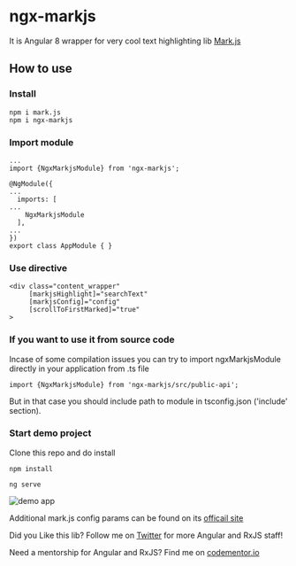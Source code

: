 
# ngx-markjs

It is Angular 8 wrapper for very cool text highlighting lib [Mark.js](https://markjs.io)

## How to use

### Install
```
npm i mark.js
npm i ngx-markjs
```

### Import module

```
...
import {NgxMarkjsModule} from 'ngx-markjs';

@NgModule({
...
  imports: [
...
    NgxMarkjsModule
  ],
...
})
export class AppModule { }
```
### Use directive
```
<div class="content_wrapper" 
     [markjsHighlight]="searchText"
     [markjsConfig]="config"
     [scrollToFirstMarked]="true"
>
```

### If you want to use it from source code

Incase of some compilation issues you can try to import ngxMarkjsModule directly in your application from .ts file

```
import {NgxMarkjsModule} from 'ngx-markjs/src/public-api'; 
```

But in that case you should include path to module in tsconfig.json ('include' section).

### Start demo project

Clone this repo and do install

```
npm install

ng serve
```
![demo app](ngx-markjs.gif)

Additional mark.js config params can be found on its [officail site](https://markjs.io)

Did you Like this lib? Follow me on [Twitter](https://twitter.com/El_Extremal) for more Angular and RxJS staff!

Need a mentorship for Angular and RxJS? Find me on [codementor.io](https://www.codementor.io/alexanderposhtaruk)
